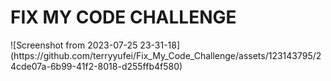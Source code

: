 <h1>FIX MY CODE CHALLENGE</h1>
![Screenshot from 2023-07-25 23-31-18](https://github.com/terryyufei/Fix_My_Code_Challenge/assets/123143795/24cde07a-6b99-41f2-8018-d255ffb4f580)
